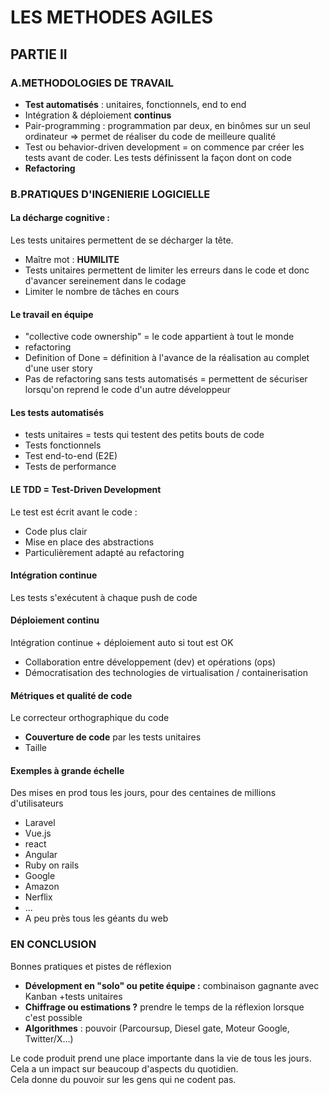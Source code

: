 # LES METHODES AGILES

## PARTIE II

### A.METHODOLOGIES DE TRAVAIL

* **Test automatisés** : unitaires, fonctionnels, end to end
* Intégration & déploiement **continus**
* Pair-programming : programmation par deux, en binômes sur un seul ordinateur => permet de réaliser du code de meilleure qualité
* Test ou behavior-driven development = on commence par créer les tests avant de coder. Les tests définissent la façon dont on code
* **Refactoring**

### B.PRATIQUES D'INGENIERIE LOGICIELLE

#### La décharge cognitive :
Les tests unitaires permettent de se décharger la tête.

* Maître mot : **HUMILITE**
* Tests unitaires permettent de limiter les erreurs dans le code et donc d'avancer sereinement dans le codage
* Limiter le nombre de tâches en cours

#### Le travail en équipe

* "collective code ownership" = le code appartient à tout le monde
* refactoring
* Definition of Done = définition à l'avance de la réalisation au complet d'une user story
* Pas de refactoring sans tests automatisés = permettent de sécuriser lorsqu'on reprend le code d'un autre développeur

#### Les tests automatisés

* tests unitaires = tests qui testent des petits bouts de code
* Tests fonctionnels
* Test end-to-end (E2E)
* Tests de performance

#### LE TDD = Test-Driven Development

Le test est écrit avant le code :
* Code plus clair
* Mise en place des abstractions
* Particulièrement adapté au refactoring

#### Intégration continue

Les tests s'exécutent à chaque push de code

#### Déploiement continu

Intégration continue + déploiement auto si tout est OK
* Collaboration entre développement (dev) et opérations (ops)
* Démocratisation des technologies de virtualisation / containerisation

#### Métriques et qualité de code

Le correcteur orthographique du code
* **Couverture de code** par les tests unitaires
* Taille 

#### Exemples à grande échelle

Des mises en prod tous les jours, pour des centaines de millions d'utilisateurs
* Laravel
* Vue.js
* react
* Angular
* Ruby on rails
* Google
* Amazon
* Nerflix
* ...
* A peu près tous les géants du web

### EN CONCLUSION

Bonnes pratiques et pistes de réflexion

* **Dévelopment en "solo" ou petite équipe :** combinaison gagnante avec Kanban +tests unitaires
* **Chiffrage ou estimations ?** prendre le temps de la réflexion lorsque c'est possible
* **Algorithmes** : pouvoir (Parcoursup, Diesel gate, Moteur Google, Twitter/X...)

Le code produit prend une place importante dans la vie de tous les jours. Cela a un impact sur beaucoup d'aspects du quotidien.<br> 
Cela donne du pouvoir sur les gens qui ne codent pas.